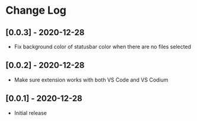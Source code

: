 # Change Log

## [0.0.3] - 2020-12-28

- Fix background color of statusbar color when there are no files selected

## [0.0.2] - 2020-12-28

- Make sure extension works with both VS Code and VS Codium

## [0.0.1] - 2020-12-28

- Initial release
